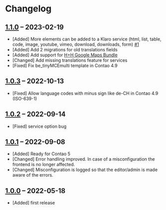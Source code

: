 # Changelog

[//]: <> (
Types of changes
    Added for new Addeds.
    Changed for changes in existing functionality.
    Deprecated for soon-to-be removed Addeds.
    Removed for now removed Addeds.
    Fixed for any bug fixes.
    Security in case of vulnerabilities.
)

## [1.1.0](https://github.com/pdir/klaro-consent-manager/tree/1.1.0) – 2023-02-19

- [Added] More elements can be added to a Klaro service (html, list, table, code, image, youtube, vimeo, download, downloads, form) [#1](https://github.com/pdir/klaro-consent-manager/issues/1)
- [Added] Add 2 migrations for old translations fields
- [Added] Add support for [H+H Google Maps Bundle](https://github.com/heimrichhannot/contao-google-maps-bundle)
- [Changed] Add missing translations feature for services
- [Fixed] Fix be_tinyMCEmulti template in Contao 4.9

## [1.0.3](https://github.com/pdir/klaro-consent-manager/tree/1.0.3) – 2022-10-13

- [Fixed] Allow language codes with minus sign like de-CH in Contao 4.9 (ISO-639-1)

## [1.0.2](https://github.com/pdir/klaro-consent-manager/tree/1.0.2) – 2022-09-14

- [Fixed] service option bug

## [1.0.1](https://github.com/pdir/klaro-consent-manager/tree/1.0.1) – 2022-09-08

- [Added] Ready for Contao 5
- [Changed] Error handling improved. In case of a misconfiguration the frontend is no longer affected.
- [Changed] Misconfiguration is logged so that the editor/admin is made aware of the errors.

## [1.0.0](https://github.com/pdir/klaro-consent-manager/tree/1.0.0) – 2022-05-18

- [Added] first release
